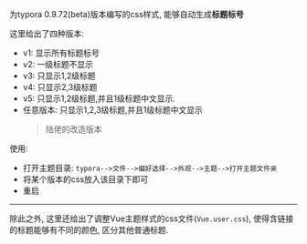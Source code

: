 为typora 0.9.72(beta)版本编写的css样式, 能够自动生成**标题标号**

这里给出了四种版本:
* v1: 显示所有标题标号
* v2: 一级标题不显示
* v3: 只显示1,2级标题
* v4: 只显示2,3级标题
* v5: 只显示1,2级标题,并且1级标题中文显示.
* 任意版本: 只显示1,2,3级标题,并且1级标题中文显示
    > 陆佬的改造版本

使用:
* 打开主题目录: `typora-->文件-->偏好选择-->外观-->主题-->打开主题文件夹`
* 将某个版本的css放入该目录下即可
* 重启

----------
除此之外, 这里还给出了调整Vue主题样式的css文件(`Vue.user.css`), 使得含链接的标题能够有不同的颜色, 区分其他普通标题.